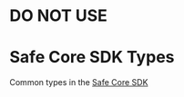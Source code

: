 # DO NOT USE

# Safe Core SDK Types

Common types in the [Safe Core SDK](https://github.com/safe-global/safe-core-sdk)
